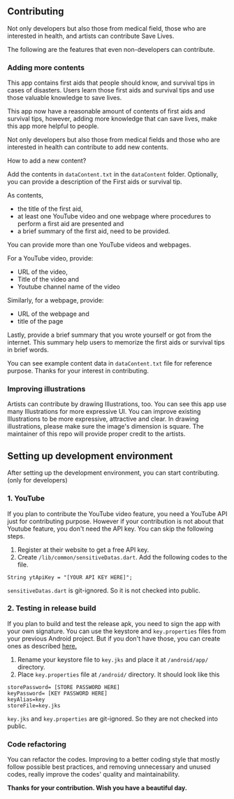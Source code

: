 ## Contributing
Not only developers but also those from medical field, those who are interested in health, and artists can contribute Save Lives.

The following are the features that even non-developers can contribute.

### Adding more contents
This app contains first aids that people should know, and survival tips in cases of disasters. Users learn those first aids and survival tips and use those valuable knowledge to save lives.

This app now have a reasonable amount of contents of first aids and survival tips, however, adding more knowledge that can save lives, make this app more helpful to people.

Not only developers but also those from medical fields and those who are interested in health can contribute to add new contents.

How to add a new content?

Add the contents in `dataContent.txt` in the `dataContent` folder. Optionally, you can provide a description of the First aids or survival tip.

As contents,
- the title of the first aid,
- at least one YouTube video and one webpage where procedures to perform a first aid are presented and
- a brief summary of the first aid, need to be provided.

You can provide more than one YouTube videos and webpages.

For a YouTube video, provide:
- URL of the video,
- Title of the video and
- Youtube channel name of the video

Similarly, for a webpage, provide:
- URL of the webpage and
- title of the page

Lastly, provide a brief summary that you wrote yourself or got from the internet. This summary help users to memorize the first aids or survival tips in brief words.

You can see example content data in `dataContent.txt` file for reference purpose. Thanks for your interest in contributing.

### Improving illustrations

Artists can contribute by drawing Illustrations, too. You can see this app use many Illustrations for more expressive UI. You can improve existing Illustrations to be more expressive, attractive and clear. In drawing illustrations, please make sure the image's dimension is square. The maintainer of this repo will provide proper credit to the artists.

## Setting up development environment
After setting up the development environment, you can start contributing. (only for developers)
### 1. YouTube
If you plan to contribute the YouTube video feature, you need a YouTube API just for contributing purpose. However if your contribution is not about that Youtube feature, you don't need the API key. You can skip the following steps.
1. Register at their website to get a free API key.
2. Create `/lib/common/sensitiveDatas.dart`. Add the following codes to the file.
```
String ytApiKey = "[YOUR API KEY HERE]";
```
`sensitiveDatas.dart` is git-ignored. So it is not checked into public.

### 2. Testing in release build
If you plan to build and test the release apk, you need to sign the app with your own signature. You can use the keystore and `key.properties` files from your previous Android project. But if you don't have those, you can create ones as described [here.](
https://flutter.dev/docs/deployment/android#signing-the-app)
1. Rename your keystore file to `key.jks` and place it at `/android/app/` directory.
2. Place `key.properties` file at `/android/` directory. It should look like this
```
storePassword= [STORE PASSWORD HERE]
keyPassword= [KEY PASSWORD HERE]
keyAlias=key
storeFile=key.jks
```
`key.jks` and `key.properties` are git-ignored. So they are not checked into public.

### Code refactoring
You can refactor the codes. Improving to a better coding style that mostly follow possible best practices, and removing unnecessary and unused codes, really improve the codes' quality and maintainability.

**Thanks for your contribution. Wish you have a beautiful day.**